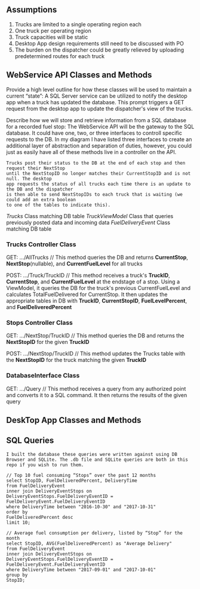 ## Assumptions 

1. Trucks are limited to a single operating region each
1. One truck per operating region
1. Truck capacities will be static
1. Desktop App design requirements still need to be discussed with PO
1. The burden on the dispatcher could be greatly relieved by uploading predetermined routes
for each truck


## WebService API Classes and Methods

Provide a high level outline for how these classes will be used to maintain a
current “state”:
    A SQL Server service can be utilized to notify the desktop app when a truck has updated
    the database. This prompt triggers a GET request from the desktop app to update the dispatcher's
    view of the trucks.

Describe how we will store and retrieve information from a SQL database for a
recorded fuel stop:
    The WebService API will be the gateway to the SQL database. It could have one, two,
    or three interfaces to controll specific requests to the DB. In my diagram I have listed
    three interfaces to create an additional layer of abstraction and separation of duties, 
    however, you could just as easily have all of these methods live in a controller on the
    API.

    Trucks post their status to the DB at the end of each stop and then request their NextStop
    until the NextStopID no longer matches their CurrentStopID and is not null. The desktop
    app requests the status of all trucks each time there is an update to the DB and the dispatcher
    is then able to send NextStopIDs to each truck that is waiting (we could add an extra boolean
    to one of the tables to indicate this).



*Trucks* Class matching DB table
*TruckViewModel* Class that queries previously posted data and incoming data
*FuelDeliveryEvent* Class matching DB table

### Trucks Controller Class

GET: .../AllTrucks
// This method queries the DB and returns **CurrentStop**, **NextStop**(nullable), and 
**CurrentFuelLevel** for all trucks

POST: .../Truck/TruckID
// This method receives a truck's **TruckID**, **CurrentStop**, and **CurrentFuelLevel** 
at the endstage of a stop. Using a ViewModel, it queries the DB for the truck's 
previous CurrentFuelLevel and calculates TotalFuelDelivered for CurrentStop. It then 
updates the appropriate tables in DB with **TruckID**, **CurrentStopID**, **FuelLevelPercent**, and 
**FuelDeliveredPercent**

### Stops Controller Class

GET: .../NextStop/TruckID
// This method queries the DB and returns the **NextStopID** for the given **TruckID**

POST: .../NextStop/TruckID
// This method updates the Trucks table with the **NextStopID** for the truck matching the given 
**TruckID**

### DatabaseInterface Class

GET: .../Query
// This method receives a query from any authorized point and converts it to a SQL 
command. It then returns the results of the given query

## DeskTop App Classes and Methods



## SQL Queries
    I built the database these queries were written against using DB Browser and SQLite. The .db file and SQLite queries are both in this repo if you wish to run them.

    // Top 10 fuel consuming “Stops” over the past 12 months
    select StopID, FuelDeliveredPercent, DeliveryTime 
    from FuelDeliveryEvent 
    inner join DeliveryEventStops on DeliveryEventStops.FuelDeliveryEventID = FuelDeliveryEvent.FuelDeliveryEventID
    where DeliveryTime between "2016-10-30" and "2017-10-31"
    order by
    FuelDeliveredPercent desc
    limit 10;

    // Average fuel consumption per delivery, listed by “Stop” for the month
    select StopID, AVG(FuelDeliveredPercent) as "Average Delivery"
    from FuelDeliveryEvent 
    inner join DeliveryEventStops on DeliveryEventStops.FuelDeliveryEventID = FuelDeliveryEvent.FuelDeliveryEventID
    where DeliveryTime between "2017-09-01" and "2017-10-01"
    group by 
    StopID;